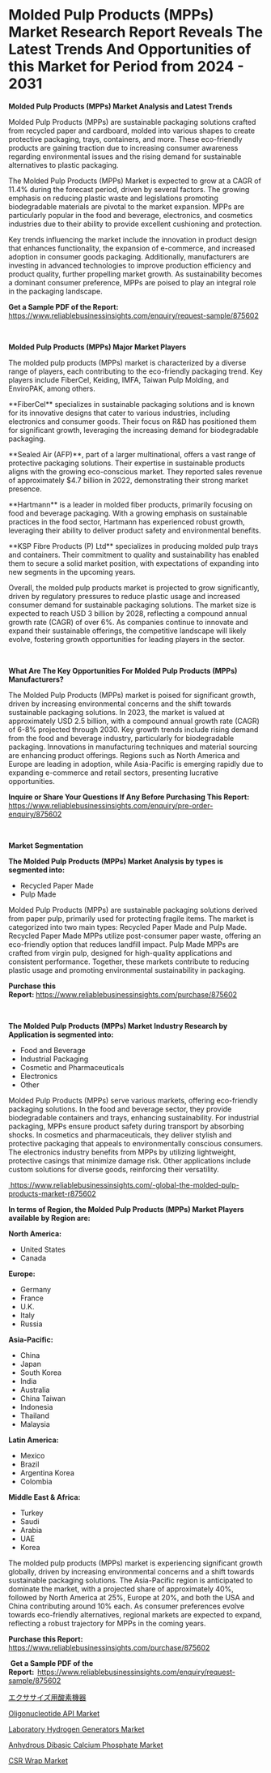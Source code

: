 <p><h1>Molded Pulp Products (MPPs) Market Research Report Reveals The Latest Trends And Opportunities of this Market for Period from 2024 - 2031</h1></p><p><strong>Molded Pulp Products (MPPs) Market Analysis and Latest Trends</strong></p>
<p><p>Molded Pulp Products (MPPs) are sustainable packaging solutions crafted from recycled paper and cardboard, molded into various shapes to create protective packaging, trays, containers, and more. These eco-friendly products are gaining traction due to increasing consumer awareness regarding environmental issues and the rising demand for sustainable alternatives to plastic packaging.</p><p>The Molded Pulp Products (MPPs) Market is expected to grow at a CAGR of 11.4% during the forecast period, driven by several factors. The growing emphasis on reducing plastic waste and legislations promoting biodegradable materials are pivotal to the market expansion. MPPs are particularly popular in the food and beverage, electronics, and cosmetics industries due to their ability to provide excellent cushioning and protection.</p><p>Key trends influencing the market include the innovation in product design that enhances functionality, the expansion of e-commerce, and increased adoption in consumer goods packaging. Additionally, manufacturers are investing in advanced technologies to improve production efficiency and product quality, further propelling market growth. As sustainability becomes a dominant consumer preference, MPPs are poised to play an integral role in the packaging landscape.</p></p>
<p><strong>Get a Sample PDF of the Report:&nbsp;</strong> <a href="https://www.reliablebusinessinsights.com/enquiry/request-sample/875602">https://www.reliablebusinessinsights.com/enquiry/request-sample/875602</a></p>
<p>&nbsp;</p>
<p><strong>Molded Pulp Products (MPPs) Major Market Players</strong></p>
<p><p>The molded pulp products (MPPs) market is characterized by a diverse range of players, each contributing to the eco-friendly packaging trend. Key players include FiberCel, Keiding, IMFA, Taiwan Pulp Molding, and EnviroPAK, among others.</p><p>**FiberCel** specializes in sustainable packaging solutions and is known for its innovative designs that cater to various industries, including electronics and consumer goods. Their focus on R&D has positioned them for significant growth, leveraging the increasing demand for biodegradable packaging. </p><p>**Sealed Air (AFP)**, part of a larger multinational, offers a vast range of protective packaging solutions. Their expertise in sustainable products aligns with the growing eco-conscious market. They reported sales revenue of approximately $4.7 billion in 2022, demonstrating their strong market presence.</p><p>**Hartmann** is a leader in molded fiber products, primarily focusing on food and beverage packaging. With a growing emphasis on sustainable practices in the food sector, Hartmann has experienced robust growth, leveraging their ability to deliver product safety and environmental benefits.</p><p>**KSP Fibre Products (P) Ltd** specializes in producing molded pulp trays and containers. Their commitment to quality and sustainability has enabled them to secure a solid market position, with expectations of expanding into new segments in the upcoming years.</p><p>Overall, the molded pulp products market is projected to grow significantly, driven by regulatory pressures to reduce plastic usage and increased consumer demand for sustainable packaging solutions. The market size is expected to reach USD 3 billion by 2028, reflecting a compound annual growth rate (CAGR) of over 6%. As companies continue to innovate and expand their sustainable offerings, the competitive landscape will likely evolve, fostering growth opportunities for leading players in the sector.</p></p>
<p>&nbsp;</p>
<p><strong>What Are The Key Opportunities For Molded Pulp Products (MPPs) Manufacturers?</strong></p>
<p><p>The Molded Pulp Products (MPPs) market is poised for significant growth, driven by increasing environmental concerns and the shift towards sustainable packaging solutions. In 2023, the market is valued at approximately USD 2.5 billion, with a compound annual growth rate (CAGR) of 6-8% projected through 2030. Key growth trends include rising demand from the food and beverage industry, particularly for biodegradable packaging. Innovations in manufacturing techniques and material sourcing are enhancing product offerings. Regions such as North America and Europe are leading in adoption, while Asia-Pacific is emerging rapidly due to expanding e-commerce and retail sectors, presenting lucrative opportunities.</p></p>
<p><strong>Inquire or Share Your Questions If Any Before Purchasing This Report:</strong> <a href="https://www.reliablebusinessinsights.com/enquiry/pre-order-enquiry/875602">https://www.reliablebusinessinsights.com/enquiry/pre-order-enquiry/875602</a></p>
<p>&nbsp;</p>
<p><strong>Market Segmentation</strong></p>
<p><strong>The Molded Pulp Products (MPPs) Market Analysis by types is segmented into:</strong></p>
<p><ul><li>Recycled Paper Made</li><li>Pulp Made</li></ul></p>
<p><p>Molded Pulp Products (MPPs) are sustainable packaging solutions derived from paper pulp, primarily used for protecting fragile items. The market is categorized into two main types: Recycled Paper Made and Pulp Made. Recycled Paper Made MPPs utilize post-consumer paper waste, offering an eco-friendly option that reduces landfill impact. Pulp Made MPPs are crafted from virgin pulp, designed for high-quality applications and consistent performance. Together, these markets contribute to reducing plastic usage and promoting environmental sustainability in packaging.</p></p>
<p><strong>Purchase this Report:&nbsp;</strong><a href="https://www.reliablebusinessinsights.com/purchase/875602">https://www.reliablebusinessinsights.com/purchase/875602</a></p>
<p>&nbsp;</p>
<p><strong>The Molded Pulp Products (MPPs) Market Industry Research by Application is segmented into:</strong></p>
<p><ul><li>Food and Beverage</li><li>Industrial Packaging</li><li>Cosmetic and Pharmaceuticals</li><li>Electronics</li><li>Other</li></ul></p>
<p><p>Molded Pulp Products (MPPs) serve various markets, offering eco-friendly packaging solutions. In the food and beverage sector, they provide biodegradable containers and trays, enhancing sustainability. For industrial packaging, MPPs ensure product safety during transport by absorbing shocks. In cosmetics and pharmaceuticals, they deliver stylish and protective packaging that appeals to environmentally conscious consumers. The electronics industry benefits from MPPs by utilizing lightweight, protective casings that minimize damage risk. Other applications include custom solutions for diverse goods, reinforcing their versatility.</p></p>
<p><a href="https://www.reliablebusinessinsights.com/-global-the-molded-pulp-products-market-r875602">&nbsp;https://www.reliablebusinessinsights.com/-global-the-molded-pulp-products-market-r875602</a></p>
<p><strong>In terms of Region, the Molded Pulp Products (MPPs) Market Players available by Region are:</strong></p>
<p>
    <p> <strong> North America: </strong>
        <ul>
            <li>United States</li>
            <li>Canada</li>
        </ul>
        </p> 
    <p> <strong> Europe: </strong>
        <ul>
            <li>Germany</li>
            <li>France</li>
            <li>U.K.</li>
            <li>Italy</li>
            <li>Russia</li>
        </ul>
        </p> 
    <p> <strong> Asia-Pacific: </strong>
        <ul>
            <li>China</li>
            <li>Japan</li>
            <li>South Korea</li>
            <li>India</li>
            <li>Australia</li>
            <li>China Taiwan</li>
            <li>Indonesia</li>
            <li>Thailand</li>
            <li>Malaysia</li>
        </ul>
        </p> 
    <p> <strong> Latin America: </strong>
        <ul>
            <li>Mexico</li>
            <li>Brazil</li>
            <li>Argentina Korea</li>
            <li>Colombia</li>
        </ul>
        </p> 
    <p> <strong> Middle East & Africa: </strong>
        <ul>
            <li>Turkey</li>
            <li>Saudi</li>
            <li>Arabia</li>
            <li>UAE</li>
            <li>Korea</li>
        </ul>
    </p>
    </p>
<p><p>The molded pulp products (MPPs) market is experiencing significant growth globally, driven by increasing environmental concerns and a shift towards sustainable packaging solutions. The Asia-Pacific region is anticipated to dominate the market, with a projected share of approximately 40%, followed by North America at 25%, Europe at 20%, and both the USA and China contributing around 10% each. As consumer preferences evolve towards eco-friendly alternatives, regional markets are expected to expand, reflecting a robust trajectory for MPPs in the coming years.</p></p>
<p><strong>Purchase this Report: </strong><a href="https://www.reliablebusinessinsights.com/purchase/875602">https://www.reliablebusinessinsights.com/purchase/875602</a></p>
<p>&nbsp;<strong>Get a Sample PDF of the Report:&nbsp;&nbsp;</strong><a href="https://www.reliablebusinessinsights.com/enquiry/request-sample/875602">https://www.reliablebusinessinsights.com/enquiry/request-sample/875602</a></p>
<p><strong></strong></p>
<p><p><a href="https://medium.com/@hattietromp/exercise-oxygen-equipment-market-%E3%81%AE%E3%82%B0%E3%83%AD%E3%83%BC%E3%83%90%E3%83%AB%E5%B8%82%E5%A0%B4%E6%A6%82%E8%A6%81%E3%81%AF-%E4%B8%96%E7%95%8C%E3%81%8A%E3%82%88%E3%81%B3%E4%B8%BB%E8%A6%81%E5%B8%82%E5%A0%B4%E3%81%AB%E3%81%8A%E3%81%91%E3%82%8B%E6%A5%AD%E7%95%8C%E3%81%AB%E5%BD%B1%E9%9F%BF%E3%82%92%E4%B8%8E%E3%81%88%E3%82%8B%E4%B8%BB%E8%A6%81%E3%81%AA%E3%83%88%E3%83%AC%E3%83%B3%E3%83%89%E3%81%AB%E3%81%A4%E3%81%84%E3%81%A6-%E7%8B%AC%E8%87%AA%E3%81%AE%E8%A6%96%E7%82%B9%E3%82%92%E6%8F%90%E4%BE%9B%E3%81%97%E3%81%BE%E3%81%99-81d41409e582">エクササイズ用酸素機器</a></p><p><a href="https://issuu.com/reportprime-2/docs/oligonucleotide-api-market-size-203_0889e36e41ca29">Oligonucleotide API Market</a></p><p><a href="https://www.linkedin.com/pulse/strategic-market-insights-navigating-global-laboratory-hydrogen-tytcf?trackingId=jIl84RyrQL%2B8M7%2FqHPki8w%3D%3D">Laboratory Hydrogen Generators Market</a></p><p><a href="https://issuu.com/reportprime-2/docs/anhydrous-dibasic-calcium-phosphate_1818ded1ccb48f">Anhydrous Dibasic Calcium Phosphate Market</a></p><p><a href="https://www.linkedin.com/pulse/csr-wrap-market-share-analysis-growth-trends-forecasts-period-ohfxc?trackingId=vAH5foW9SjKatN3C00q8%2BA%3D%3D">CSR Wrap Market</a></p></p>